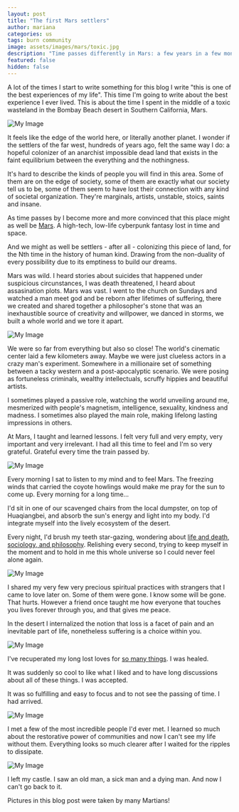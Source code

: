 ```yaml
---
layout: post
title: "The first Mars settlers"
author: mariana
categories: us
tags: burn community
image: assets/images/mars/toxic.jpg
description: "Time passes differently in Mars: a few years in a few months"
featured: false
hidden: false
---
```


A lot of the times I start to write something for this blog I write "this is one of the best experiences of my life". This time I'm going to write about the best experience I ever lived. This is about the time I spent in the middle of a toxic wasteland in the Bombay Beach desert in Southern California, Mars.

![My Image](/assets/images/mars/nothing.jpeg)

It feels like the edge of the world here, or literally another planet. I wonder if the settlers of the far west, hundreds of years ago, felt the same way I do: a hopeful colonizer of an anarchist impossible dead land that exists in the faint equilibrium between the everything and the nothingness.

It's hard to describe the kinds of people you will find in this area. Some of them are on the edge of society, some of them are exactly what our society tell us to be, some of them seem to have lost their connection with any kind of societal organization. They're marginals, artists, unstable, stoics, saints and insane.

As time passes by I become more and more convinced that this place might as well be [Mars](https://mars.college). A high-tech, low-life cyberpunk fantasy lost in time and space.

And we might as well be settlers - after all - colonizing this piece of land, for the Nth time in the history of human kind. Drawing from the non-duality of every possibility due to its emptiness to build our dreams.

Mars was wild. I heard stories about suicides that happened under suspicious circunstances, I was death threatened, I heard about assasination plots. Mars was vast. I went to the church on Sundays and watched a man meet god and be reborn after lifetimes of suffering, there we created and shared together a philosopher's stone that was an inexhaustible source of creativity and willpower, we danced in storms, we built a whole world and we tore it apart.

![My Image](/assets/images/mars/people.JPG)

We were so far from everything but also so close! The world's cinematic center laid a few kilometers away. Maybe we were just clueless actors in a crazy man's experiment. Somewhere in a millionaire set of something between a tacky western and a post-apocalyptic scenario. We were posing as fortuneless criminals, wealthy intellectuals, scruffy hippies and beautiful artists.

I sometimes played a passive role, watching the world unveiling around me, mesmerized with people's magnetism, intelligence, sexuality, kindness and madness. I sometimes also played the main role, making lifelong lasting impressions in others.

At Mars, I taught and learned lessons. I felt very full and very empty, very important and very irrelevant. I had all this time to feel and I'm so very grateful. Grateful every time the train passed by.

![My Image](/assets/images/mars/me.JPG)

Every morning I sat to listen to my mind and to feel Mars. The freezing winds that carried the coyote howlings would make me pray for the sun to come up. Every morning for a long time...

I'd sit in one of our scavenged chairs from the local dumpster, on top of Huaqiangbei, and absorb the sun's energy and light into my body. I'd integrate myself into the lively ecosystem of the desert.

Every night, I'd brush my teeth star-gazing, wondering about [life and death, sociology, and philosophy](https://wireless-hippie.github.io/tenerife-sunset/). Relishing every second, trying to keep myself in the moment and to hold in me this whole universe so I could never feel alone again.

![My Image](/assets/images/mars/sky.JPG)

I shared my very few very precious spiritual practices with strangers that I came to love later on. Some of them were gone. I know some will be gone. That hurts. However a friend once taught me how everyone that touches you lives forever through you, and that gives me peace.

In the desert I internalized the notion that loss is a facet of pain and an inevitable part of life, nonetheless suffering is a choice within you.

![My Image](/assets/images/mars/party.JPG)

I've recuperated my long lost loves for [so many things](cyborgdream.github.io/).
I was healed.

It was suddenly so cool to like what I liked and to have long discussions about all of these things.
I was accepted.

It was so fulfilling and easy to focus and to not see the passing of time.
I had arrived.

![My Image](/assets/images/mars/mars.JPG)

I met a few of the most incredible people I'd ever met. I learned so much about the restorative power of communities and now I can't see my life without them. Everything looks so much clearer after I waited for the ripples to dissipate.

![My Image](/assets/images/mars/share.JPG)

I left my castle. I saw an old man, a sick man and a dying man.
And now I can't go back to it.

Pictures in this blog post were taken by many Martians!
